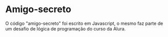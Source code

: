 # Amigo-secreto
O código "amigo-secreto" foi escrito em Javascript, o mesmo faz parte de um desafio de lógica de programação do curso da Alura.
